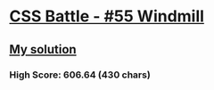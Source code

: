 # [CSS Battle - #55 Windmill](https://cssbattle.dev/play/55)

## [My solution](https://arpadgbondor.github.io/CSSBattle-55/)

### High Score: 606.64 (430 chars)
